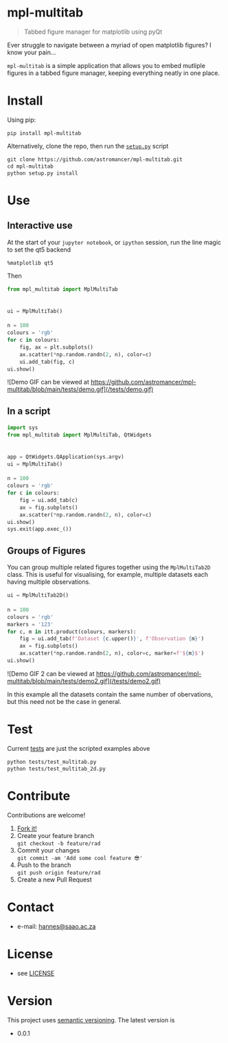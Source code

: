 # mpl-multitab

> Tabbed figure manager for matplotlib using pyQt

<!-- 
TODO
[![Build Status](https://travis-ci.com/astromancer/mpl-multitab.svg?branch=master)](https://travis-ci.com/astromancer/mpl-multitab)
[![Documentation Status](https://readthedocs.org/projects/mpl-multitab/badge/?version=latest)](https://mpl-multitab.readthedocs.io/en/latest/?badge=latest)
[![PyPI](https://img.shields.io/pypi/v/mpl-multitab.svg)](https://pypi.org/project/mpl-multitab)
[![GitHub](https://img.shields.io/github/license/astromancer/mpl-multitab.svg?color=blue)](https://mpl-multitab.readthedocs.io/en/latest/license.html)
 -->

Ever struggle to navigate between a myriad of open matplotlib figures? I know your pain...

`mpl-multitab` is a simple application that allows you to embed mutliple figures
in a tabbed figure manager, keeping everything neatly in one place.


# Install
Using pip:
```shell
pip install mpl-multitab
```
Alternatively, clone the repo, then run the [`setup.py`](/setup.py) script
```shell
git clone https://github.com/astromancer/mpl-multitab.git
cd mpl-multitab
python setup.py install
```


# Use

## Interactive use
At the start of your `jupyter notebook`, or `ipython` session, run the line magic to set the qt5 backend
```
%matplotlib qt5
```
Then
```python
from mpl_multitab import MplMultiTab


ui = MplMultiTab()

n = 100
colours = 'rgb'
for c in colours:
    fig, ax = plt.subplots()
    ax.scatter(*np.random.randn(2, n), color=c)
    ui.add_tab(fig, c)
ui.show()
```

![Demo GIF can be viewed at https://github.com/astromancer/mpl-multitab/blob/main/tests/demo.gif](/tests/demo.gif)


## In a script
```python
import sys
from mpl_multitab import MplMultiTab, QtWidgets


app = QtWidgets.QApplication(sys.argv)
ui = MplMultiTab()

n = 100
colours = 'rgb'
for c in colours:
    fig = ui.add_tab(c)
    ax = fig.subplots()
    ax.scatter(*np.random.randn(2, n), color=c)
ui.show()
sys.exit(app.exec_())
```


## Groups of Figures

You can group multiple related figures together using the `MplMultiTab2D` class.
This is useful for visualising, for example, multiple datasets each having multiple 
observations.
```python
ui = MplMultiTab2D()

n = 100
colours = 'rgb'
markers = '123'
for c, m in itt.product(colours, markers):
    fig = ui.add_tab(f'Dataset {c.upper()}', f'Observation {m}')
    ax = fig.subplots()
    ax.scatter(*np.random.randn(2, n), color=c, marker=f'${m}$')
ui.show()
```


![Demo GIF 2 can be viewed at https://github.com/astromancer/mpl-multitab/blob/main/tests/demo2.gif](/tests/demo2.gif)

In this example all the datasets contain the same number of obervations, but this 
need not be the case in general.

<!-- For more examples see [Documentation]() -->

<!-- # Documentation -->


# Test

<!-- The [`test suite`](./tests) contains further examples of how
`mpl-multitab` can be used.  Testing is done with `pytest`: -->
Current [tests](/tests) are just the scripted examples above
```shell
python tests/test_multitab.py
python tests/test_multitab_2d.py
```

# Contribute
Contributions are welcome!

1. [Fork it!](https://github.com/astromancer/mpl-multitab/fork)
2. Create your feature branch\
    ``git checkout -b feature/rad``
3. Commit your changes\
    ``git commit -am 'Add some cool feature 😎'``
4. Push to the branch\
    ``git push origin feature/rad``
5. Create a new Pull Request

# Contact

* e-mail: hannes@saao.ac.za

<!-- ### Third party libraries
 * see [LIBRARIES](https://github.com/username/sw-name/blob/master/LIBRARIES.md) files -->

# License

* see [LICENSE](https://github.com/astromancer/mpl-multitab/blob/master/LICENSE)


# Version
This project uses [semantic versioning](https://semver.org/). The latest version is
* 0.0.1

